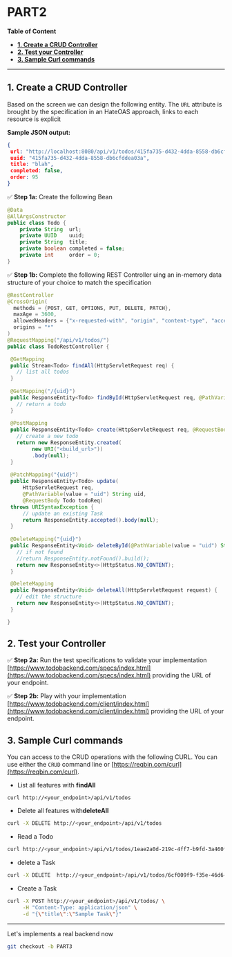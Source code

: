 # PART2

**Table of Content**
- **[1. Create a CRUD Controller](#1-create-a-crud-controller)**
- **[2. Test your Controller](#2-test-your-controller)**
- **[3. Sample Curl commands](#3-sample-curl-commands)**

---

## 1. Create a CRUD Controller

Based on the screen we can design the following entity. The `URL` attribute is brought by the specification in an HateOAS approach, links to each resource is explicit

**Sample JSON output:**
```json
{
 url: "http://localhost:8080/api/v1/todos/415fa735-d432-4dda-8558-db6cfddea03a",
 uuid: "415fa735-d432-4dda-8558-db6cfddea03a",
 title: "blah",
 completed: false,
 order: 95
}
```

✅ **Step 1a:** Create the following Bean

```java
@Data
@AllArgsConstructor
public class Todo {
    private String  url;
    private UUID    uuid;
    private String  title;
    private boolean completed = false;
    private int     order = 0;
}
```

✅ **Step 1b:** Complete the following REST Controller uing an in-memory data structure of your choice to match the specification

```java
@RestController
@CrossOrigin(
  methods = {POST, GET, OPTIONS, PUT, DELETE, PATCH},
  maxAge = 3600,
  allowedHeaders = {"x-requested-with", "origin", "content-type", "accept"},
  origins = "*" 
)
@RequestMapping("/api/v1/todos/")
public class TodoRestController {

 @GetMapping
 public Stream<Todo> findAll(HttpServletRequest req) {
   // list all todos 
 }
    
 @GetMapping("/{uid}")
 public ResponseEntity<Todo> findById(HttpServletRequest req, @PathVariable(value = "uid") String uid)
   // return a todo
 }
     
 @PostMapping
 public ResponseEntity<Todo> create(HttpServletRequest req, @RequestBody Todo todoReq) throws URISyntaxException {
   // create a new todo
   return new ResponseEntity.created(
        new URI("<build_url>"))
        .body(null);
 }
    
 @PatchMapping("{uid}")
 public ResponseEntity<Todo> update(
     HttpServletRequest req, 
     @PathVariable(value = "uid") String uid, 
     @RequestBody Todo todoReq) 
 throws URISyntaxException {
     // update an existing Task
     return ResponseEntity.accepted().body(null);
 }
    
 @DeleteMapping("{uid}")
 public ResponseEntity<Void> deleteById(@PathVariable(value = "uid") String uid) {
   // if not found
   //return ResponseEntity.notFound().build();
   return new ResponseEntity<>(HttpStatus.NO_CONTENT);
 }

 @DeleteMapping
 public ResponseEntity<Void> deleteAll(HttpServletRequest request) {
   // edit the structure
   return new ResponseEntity<>(HttpStatus.NO_CONTENT);
 }

}
```

## 2. Test your Controller

✅ **Step 2a:** Run the test specifications to validate your implementation [https://www.todobackend.com/specs/index.html](https://www.todobackend.com/specs/index.html) providing the URL of your endpoint.


✅ **Step 2b:** Play with your implementation [https://www.todobackend.com/client/index.html](https://www.todobackend.com/client/index.html) providing the URL of your endpoint.

## 3. Sample Curl commands

You can access to the CRUD operations with the following CURL. You can use either the `CRUD` command line or [https://reqbin.com/curl](https://reqbin.com/curl).

- List all features with **findAll**

```
curl http://<your_endpoint>/api/v1/todos
```

- Delete all features with**deleteAll**

```bash
curl -X DELETE http://<your_endpoint>/api/v1/todos
```

- Read a Todo

```bash
curl http://<your_endpoint>/api/v1/todos/1eae2a0d-219c-4ff7-b9fd-3a460f399c49
```

- delete a Task

```bash
curl -X DELETE  http://<your_endpoint>/api/v1/todos/6cf009f9-f35e-46d6-9be2-ffe6f0dde4ba
```

- Create a Task

```bash
curl -X POST http://<your_endpoint>/api/v1/todos/ \
	 -H "Content-Type: application/json" \
     -d "{\"title\":\"Sample Task\"}"
```

--- 

Let's implements a real backend now

```bash
git checkout -b PART3
```